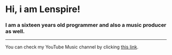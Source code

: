 # Hi, i am **Lenspire!**
### I am a sixteen years old **programmer** and also a **music producer** as well.
___
You can check my YouTube Music channel by clicking [this link](https://www.youtube.com/@lenspire_ "YouTube - Lenspire Music").
